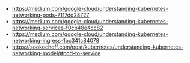 
- https://medium.com/google-cloud/understanding-kubernetes-networking-pods-7117dd28727
- https://medium.com/google-cloud/understanding-kubernetes-networking-services-f0cb48e4cc82
- https://medium.com/google-cloud/understanding-kubernetes-networking-ingress-1bc341c84078
- https://sookocheff.com/post/kubernetes/understanding-kubernetes-networking-model/#pod-to-service
